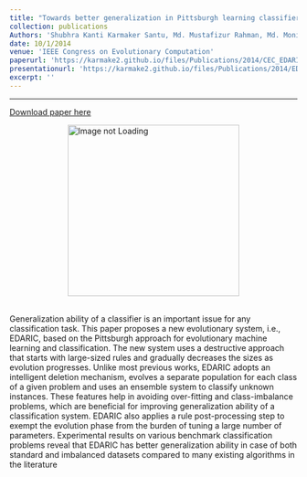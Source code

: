 ```yaml
---
title: "Towards better generalization in Pittsburgh learning classifier systems"
collection: publications
Authors: 'Shubhra Kanti Karmaker Santu, Md. Mustafizur Rahman, Md. Monirul Islam, Kazuyuki Murase'
date: 10/1/2014
venue: 'IEEE Congress on Evolutionary Computation'
paperurl: 'https://karmake2.github.io/files/Publications/2014/CEC_EDARIC.pdf'
presentationurl: 'https://karmake2.github.io/files/Publications/2014/EDARIC_Presenation.pptx'
excerpt: ''
---
```

---
<a href='https://karmake2.github.io/files/Publications/2014/CEC_EDARIC.pdf'>Download paper here</a>

<div style='display: flex; justify-content: center;'><img src='https://karmake2.github.io/files/Publications/2014/CEC_EDARIC.png' alt='Image not Loading' style='height:300px;' align='middle'></div><br>

Generalization ability of a classifier is an important issue for any classification task. This paper proposes a new evolutionary system, i.e., EDARIC, based on the Pittsburgh approach for evolutionary machine learning and classification. The new system uses a destructive approach that starts with large-sized rules and gradually decreases the sizes as evolution progresses. Unlike most previous works, EDARIC adopts an intelligent deletion mechanism, evolves a separate population for each class of a given problem and uses an ensemble system to classify unknown instances. These features help in avoiding over-fitting and class-imbalance problems, which are beneficial for improving generalization ability of a classification system. EDARIC also applies a rule post-processing step to exempt the evolution phase from the burden of tuning a large number of parameters. Experimental results on various benchmark classification problems reveal that EDARIC has better generalization ability in case of both standard and imbalanced datasets compared to many existing algorithms in the literature
